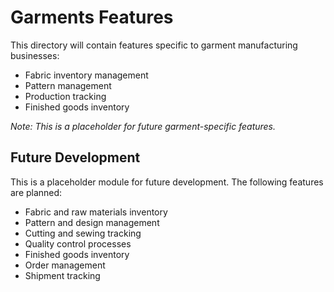 # Garments Features

This directory will contain features specific to garment manufacturing businesses:

- Fabric inventory management
- Pattern management
- Production tracking
- Finished goods inventory

*Note: This is a placeholder for future garment-specific features.*

## Future Development

This is a placeholder module for future development. The following features are planned:

- Fabric and raw materials inventory
- Pattern and design management
- Cutting and sewing tracking
- Quality control processes
- Finished goods inventory
- Order management
- Shipment tracking 
